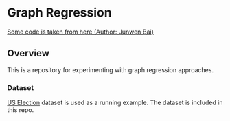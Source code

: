 # Graph Regression

[Some code is taken from here (Author: Junwen Bai)](https://github.com/JunwenBai/correlation-gnn)</br>

## Overview

This is a repository for experimenting with graph regression approaches.

### Dataset
[US Election](https://projects.fivethirtyeight.com/2016-election-forecast/) dataset is used as a running example. The dataset is included in this repo.
